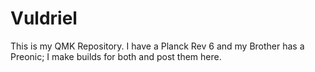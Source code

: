 # Vuldriel
This is my QMK Repository. I have a Planck Rev 6 and my Brother has a Preonic; I make builds for both and post them here.
